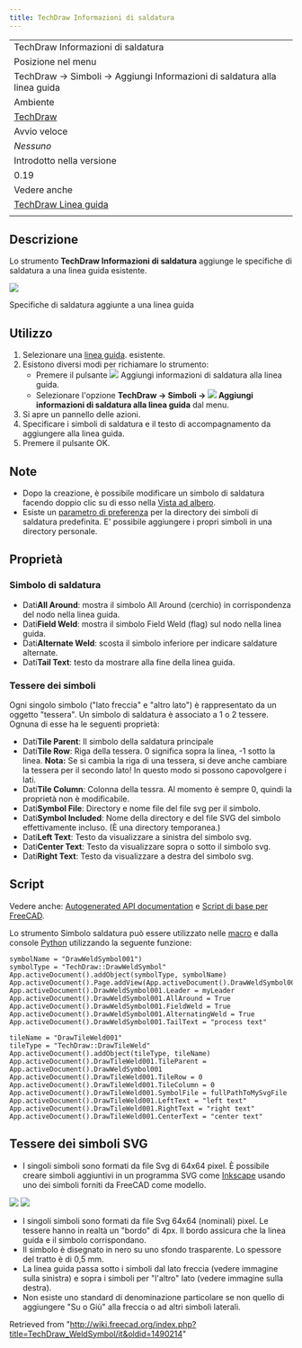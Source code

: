 ```yaml
---
title: TechDraw Informazioni di saldatura
---
```

|  |
| --- |
| TechDraw Informazioni di saldatura |
| Posizione nel menu |
| TechDraw → Simboli → Aggiungi Informazioni di saldatura alla linea guida |
| Ambiente |
| [TechDraw](/TechDraw_Workbench/it "TechDraw Workbench/it") |
| Avvio veloce |
| *Nessuno* |
| Introdotto nella versione |
| 0.19 |
| Vedere anche |
| [TechDraw Linea guida](/TechDraw_LeaderLine/it "TechDraw LeaderLine/it") |
|  |

## Descrizione

Lo strumento **TechDraw Informazioni di saldatura** aggiunge le specifiche di saldatura a una linea guida esistente.

![](/images/TechDraw_WeldingSymbol_example.png)

Specifiche di saldatura aggiunte a una linea guida

## Utilizzo

1. Selezionare una [linea guida](/TechDraw_LeaderLine/it "TechDraw LeaderLine/it"). esistente.
2. Esistono diversi modi per richiamare lo strumento:
   * Premere il pulsante ![](/images/TechDraw_WeldSymbol.svg) Aggiungi informazioni di saldatura alla linea guida.
   * Selezionare l'opzione **TechDraw → Simboli → ![](/images/TechDraw_WeldSymbol.svg) Aggiungi informazioni di saldatura alla linea guida** dal menu.
3. Si apre un pannello delle azioni.
4. Specificare i simboli di saldatura e il testo di accompagnamento da aggiungere alla linea guida.
5. Premere il pulsante OK.

## Note

* Dopo la creazione, è possibile modificare un simbolo di saldatura facendo doppio clic su di esso nella [Vista ad albero](/Tree_view/it "Tree view/it").
* Esiste un [parametro di preferenza](/TechDraw_Preferences/it "TechDraw Preferences/it") per la directory dei simboli di saldatura predefinita. E' possibile aggiungere i propri simboli in una directory personale.

## Proprietà

### Simbolo di saldatura

* Dati**All Around**: mostra il simbolo All Around (cerchio) in corrispondenza del nodo nella linea guida.
* Dati**Field Weld**: mostra il simbolo Field Weld (flag) sul nodo nella linea guida.
* Dati**Alternate Weld**: scosta il simbolo inferiore per indicare saldature alternate.
* Dati**Tail Text**: testo da mostrare alla fine della linea guida.

### Tessere dei simboli

Ogni singolo simbolo ("lato freccia" e "altro lato") è rappresentato da un oggetto "tessera". Un simbolo di saldatura è associato a 1 o 2 tessere. Ognuna di esse ha le seguenti proprietà:

* Dati**Tile Parent**: Il simbolo della saldatura principale
* Dati**Tile Row**: Riga della tessera. 0 significa sopra la linea, -1 sotto la linea. **Nota:** Se si cambia la riga di una tessera, si deve anche cambiare la tessera per il secondo lato! In questo modo si possono capovolgere i lati.
* Dati**Tile Column**: Colonna della tessra. Al momento è sempre 0, quindi la proprietà non è modificabile.
* Dati**Symbol File**: Directory e nome file del file svg per il simbolo.
* Dati**Symbol Included**: Nome della directory e del file SVG del simbolo effettivamente incluso. (È una directory temporanea.)
* Dati**Left Text**: Testo da visualizzare a sinistra del simbolo svg.
* Dati**Center Text**: Testo da visualizzare sopra o sotto il simbolo svg.
* Dati**Right Text**: Testo da visualizzare a destra del simbolo svg.

## Script

Vedere anche: [Autogenerated API documentation](https://freecad.github.io/SourceDoc/) e [Script di base per FreeCAD](/FreeCAD_Scripting_Basics/it "FreeCAD Scripting Basics/it").

Lo strumento Simbolo saldatura può essere utilizzato nelle [macro](/Macros/it "Macros/it") e dalla console [Python](/Python/it "Python/it") utilizzando la seguente funzione:

```
symbolName = "DrawWeldSymbol001")
symbolType = "TechDraw::DrawWeldSymbol"
App.activeDocument().addObject(symbolType, symbolName)
App.activeDocument().Page.addView(App.activeDocument().DrawWeldSymbol001)
App.activeDocument().DrawWeldSymbol001.Leader = myLeader
App.activeDocument().DrawWeldSymbol001.AllAround = True
App.activeDocument().DrawWeldSymbol001.FieldWeld = True
App.activeDocument().DrawWeldSymbol001.AlternatingWeld = True
App.activeDocument().DrawWeldSymbol001.TailText = "process text"

tileName = "DrawTileWeld001"
tileType = "TechDraw::DrawTileWeld"
App.activeDocument().addObject(tileType, tileName)
App.activeDocument().DrawTileWeld001.TileParent = App.activeDocument().DrawWeldSymbol001
App.activeDocument().DrawTileWeld001.TileRow = 0
App.activeDocument().DrawTileWeld001.TileColumn = 0
App.activeDocument().DrawTileWeld001.SymbolFile = fullPathToMySvgFile
App.activeDocument().DrawTileWeld001.LeftText = "left text"
App.activeDocument().DrawTileWeld001.RightText = "right text"
App.activeDocument().DrawTileWeld001.CenterText = "center text"

```

## Tessere dei simboli SVG

* I singoli simboli sono formati da file Svg di 64x64 pixel. È possibile creare simboli aggiuntivi in un programma SVG come [Inkscape](https://en.wikipedia.org/wiki/Inkscape) usando uno dei simboli forniti da FreeCAD come modello.

![](/images/Techdraw-WeldingSymbolLayoutArrow.svg)
![](/images/Techdraw-WeldingSymbolLayoutOther.svg)

* I singoli simboli sono formati da file Svg 64x64 (nominali) pixel. Le tessere hanno in realtà un "bordo" di 4px. Il bordo assicura che la linea guida e il simbolo corrispondano.
* Il simbolo è disegnato in nero su uno sfondo trasparente. Lo spessore del tratto è di 0,5 mm.
* La linea guida passa sotto i simboli dal lato freccia (vedere immagine sulla sinistra) e sopra i simboli per "l'altro" lato (vedere immagine sulla destra).
* Non esiste uno standard di denominazione particolare se non quello di aggiungere "Su o Giù" alla freccia o ad altri simboli laterali.

Retrieved from "<http://wiki.freecad.org/index.php?title=TechDraw_WeldSymbol/it&oldid=1490214>"